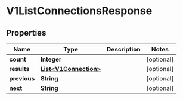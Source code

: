 
# V1ListConnectionsResponse

## Properties
Name | Type | Description | Notes
------------ | ------------- | ------------- | -------------
**count** | **Integer** |  |  [optional]
**results** | [**List&lt;V1Connection&gt;**](V1Connection.md) |  |  [optional]
**previous** | **String** |  |  [optional]
**next** | **String** |  |  [optional]



